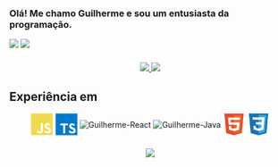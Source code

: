 ### Olá! Me chamo Guilherme e sou um entusiasta da programação.

<div>
  <a href = "https://www.linkedin.com/in/guilherme-novais-b545a21a0//"><img height="25em" src="https://img.shields.io/badge/LinkedIn-0077B5?style=for-the-badge&logo=linkedin&logoColor=white" target="_blank"></a>
  <a href = "mailto:guilhermenovaislimaa@hotmail.com"><img height="25em" src="https://img.shields.io/badge/Microsoft_Outlook-0078D4?style=for-the-badge&logo=microsoft-outlook&logoColor=white"></a>  
</div>

###

<div align="center">
  <a href="https://github.com/gui18br">
    <img height="150em" src="https://github-readme-stats.vercel.app/api?username=gui18br&show_icons=true&theme=dracula&include_all_commits=true&count_private=true"/>
    <img height="150em" src="https://github-readme-stats.vercel.app/api/top-langs/?username=gui18br&layout=compact&theme=dracula&langs_count=6">
  </a>
</div>

## Experiência em

<div align="center" style="display: inline_block">
  <img align="center" alt="Guilherme-Js" height="40" width="40" src="https://raw.githubusercontent.com/devicons/devicon/master/icons/javascript/javascript-plain.svg">
  <img align="center" alt="Guilherme-Ts" height="40" width="40" src="https://raw.githubusercontent.com/devicons/devicon/master/icons/typescript/typescript-plain.svg">
  <img align="center" alt="Guilherme-React" height="40" width="40" src="https://cdn.jsdelivr.net/gh/devicons/devicon@latest/icons/react/react-original.svg" />
  <img align="center" alt="Guilherme-Java" height="40" width="40" src="https://cdn.jsdelivr.net/gh/devicons/devicon/icons/java/java-original.svg">
  <img align="center" alt="Guilherme-HTML" height="40" width="40" src="https://raw.githubusercontent.com/devicons/devicon/master/icons/html5/html5-original.svg">
  <img align="center" alt="Guilherme-CSS" height="40" width="40" src="https://raw.githubusercontent.com/devicons/devicon/master/icons/css3/css3-original.svg">

</div>

###

<div align="center">
  <img height="300em" src="https://media.giphy.com/media/3ov9jNziFTMfzSumAw/giphy.gif?cid=790b7611y1qzddfzq3crwcy986t07wudlb69llqjki5ilkl2&ep=v1_gifs_search&rid=giphy.gif&ct=g">
</div>
